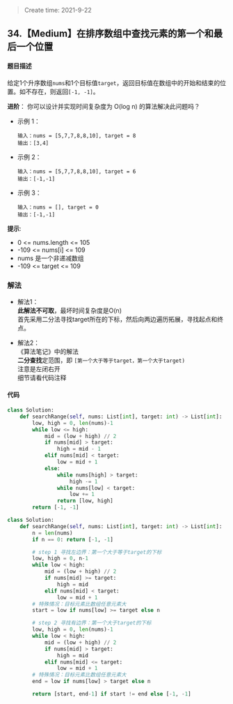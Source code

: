 > Create time: 2021-9-22
## 34.【Medium】在排序数组中查找元素的第一个和最后一个位置
#### 题目描述
给定1个升序数组`nums`和1个目标值`target`，返回目标值在数组中的开始和结束的位置。如不存在，则返回`[-1, -1]`。  

**进阶**：
你可以设计并实现时间复杂度为 O(log n) 的算法解决此问题吗？
   
- 示例 1：
    ```
    输入：nums = [5,7,7,8,8,10], target = 8
    输出：[3,4]
    ```
- 示例 2：
    ```
    输入：nums = [5,7,7,8,8,10], target = 6
    输出：[-1,-1]
    ```
- 示例 3：
    ```
    输入：nums = [], target = 0
    输出：[-1,-1]
    ```

**提示**:  
- 0 <= nums.length <= 105
- -109 <= nums[i] <= 109
- nums 是一个非递减数组
- -109 <= target <= 109

### 解法
- 解法1：  
**此解法不可取**，最坏时间复杂度是O(n)  
首先采用二分法寻找target所在的下标，然后向两边遍历拓展，寻找起点和终点。

- 解法2：  
《算法笔记》中的解法  
**二分查找**定范围，即 `[第一个大于等于target，第一个大于target)`  
注意是左闭右开  
细节请看代码注释

#### 代码
```python
class Solution:
    def searchRange(self, nums: List[int], target: int) -> List[int]:
        low, high = 0, len(nums)-1
        while low <= high:
            mid = (low + high) // 2
            if nums[mid] > target:
                high = mid - 1
            elif nums[mid] < target:
                low = mid + 1
            else:
                while nums[high] > target:
                    high -= 1
                while nums[low] < target:
                    low += 1
                return [low, high]
        return [-1, -1] 
```

```python
class Solution:
    def searchRange(self, nums: List[int], target: int) -> List[int]:
        n = len(nums)
        if n == 0: return [-1, -1]

        # step 1 寻找左边界：第一个大于等于target的下标
        low, high = 0, n-1
        while low < high:
            mid = (low + high) // 2
            if nums[mid] >= target:
                high = mid
            elif nums[mid] < target:
                low = mid + 1
        # 特殊情况：目标元素比数组任意元素大
        start = low if nums[low] >= target else n

        # step 2 寻找有边界：第一个大于target的下标
        low, high = 0, len(nums)-1
        while low < high:
            mid = (low + high) // 2
            if nums[mid] > target:
                high = mid
            elif nums[mid] <= target:
                low = mid + 1
        # 特殊情况：目标元素比数组任意元素大
        end = low if nums[low] > target else n

        return [start, end-1] if start != end else [-1, -1]
```